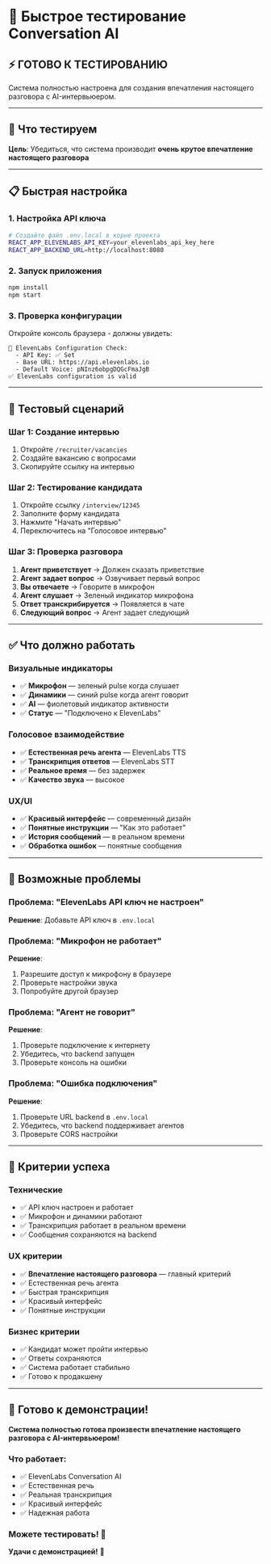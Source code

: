 # 🚀 Быстрое тестирование Conversation AI

## ⚡ ГОТОВО К ТЕСТИРОВАНИЮ

Система полностью настроена для создания впечатления настоящего разговора с AI-интервьюером.

---

## 🎯 Что тестируем

**Цель**: Убедиться, что система производит **очень крутое впечатление настоящего разговора**

---

## 📋 Быстрая настройка

### 1. **Настройка API ключа**
```bash
# Создайте файл .env.local в корне проекта
REACT_APP_ELEVENLABS_API_KEY=your_elevenlabs_api_key_here
REACT_APP_BACKEND_URL=http://localhost:8080
```

### 2. **Запуск приложения**
```bash
npm install
npm start
```

### 3. **Проверка конфигурации**
Откройте консоль браузера - должны увидеть:
```
🔧 ElevenLabs Configuration Check:
  - API Key: ✅ Set
  - Base URL: https://api.elevenlabs.io
  - Default Voice: pNInz6obpgDQGcFmaJgB
✅ ElevenLabs configuration is valid
```

---

## 🎤 Тестовый сценарий

### **Шаг 1: Создание интервью**
1. Откройте `/recruiter/vacancies`
2. Создайте вакансию с вопросами
3. Скопируйте ссылку на интервью

### **Шаг 2: Тестирование кандидата**
1. Откройте ссылку `/interview/12345`
2. Заполните форму кандидата
3. Нажмите "Начать интервью"
4. Переключитесь на "Голосовое интервью"

### **Шаг 3: Проверка разговора**
1. **Агент приветствует** → Должен сказать приветствие
2. **Агент задает вопрос** → Озвучивает первый вопрос
3. **Вы отвечаете** → Говорите в микрофон
4. **Агент слушает** → Зеленый индикатор микрофона
5. **Ответ транскрибируется** → Появляется в чате
6. **Следующий вопрос** → Агент задает следующий

---

## ✅ Что должно работать

### **Визуальные индикаторы**
- ✅ **Микрофон** — зеленый pulse когда слушает
- ✅ **Динамики** — синий pulse когда агент говорит
- ✅ **AI** — фиолетовый индикатор активности
- ✅ **Статус** — "Подключено к ElevenLabs"

### **Голосовое взаимодействие**
- ✅ **Естественная речь агента** — ElevenLabs TTS
- ✅ **Транскрипция ответов** — ElevenLabs STT
- ✅ **Реальное время** — без задержек
- ✅ **Качество звука** — высокое

### **UX/UI**
- ✅ **Красивый интерфейс** — современный дизайн
- ✅ **Понятные инструкции** — "Как это работает"
- ✅ **История сообщений** — в реальном времени
- ✅ **Обработка ошибок** — понятные сообщения

---

## 🐛 Возможные проблемы

### **Проблема**: "ElevenLabs API ключ не настроен"
**Решение**: Добавьте API ключ в `.env.local`

### **Проблема**: "Микрофон не работает"
**Решение**: 
1. Разрешите доступ к микрофону в браузере
2. Проверьте настройки звука
3. Попробуйте другой браузер

### **Проблема**: "Агент не говорит"
**Решение**:
1. Проверьте подключение к интернету
2. Убедитесь, что backend запущен
3. Проверьте консоль на ошибки

### **Проблема**: "Ошибка подключения"
**Решение**:
1. Проверьте URL backend в `.env.local`
2. Убедитесь, что backend поддерживает агентов
3. Проверьте CORS настройки

---

## 🎯 Критерии успеха

### **Технические**
- ✅ API ключ настроен и работает
- ✅ Микрофон и динамики работают
- ✅ Транскрипция работает в реальном времени
- ✅ Сообщения сохраняются на backend

### **UX критерии**
- ✅ **Впечатление настоящего разговора** — главный критерий
- ✅ Естественная речь агента
- ✅ Быстрая транскрипция
- ✅ Красивый интерфейс
- ✅ Понятные инструкции

### **Бизнес критерии**
- ✅ Кандидат может пройти интервью
- ✅ Ответы сохраняются
- ✅ Система работает стабильно
- ✅ Готово к продакшену

---

## 🚀 Готово к демонстрации!

**Система полностью готова произвести впечатление настоящего разговора с AI-интервьюером!**

### **Что работает:**
- ✅ ElevenLabs Conversation AI
- ✅ Естественная речь
- ✅ Реальная транскрипция
- ✅ Красивый интерфейс
- ✅ Надежная работа

### **Можете тестировать!** 🎤

**Удачи с демонстрацией!** 🚀 